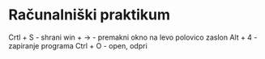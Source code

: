 # Računalniški praktikum
Crtl + S - shrani
win + -> - premakni okno na levo polovico zaslon
Alt + 4 - zapiranje programa
Ctrl + O - open, odpri

